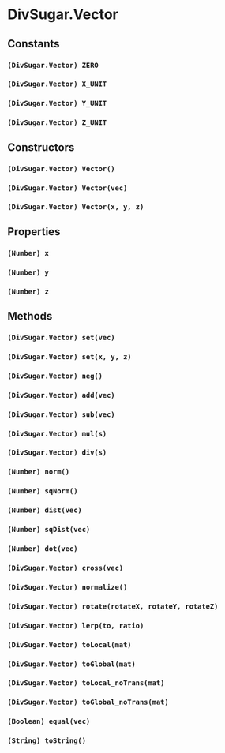 DivSugar.Vector
===============

Constants
---------

### `(DivSugar.Vector) ZERO`

### `(DivSugar.Vector) X_UNIT`

### `(DivSugar.Vector) Y_UNIT`

### `(DivSugar.Vector) Z_UNIT`

Constructors
------------

### `(DivSugar.Vector) Vector()`

### `(DivSugar.Vector) Vector(vec)`

### `(DivSugar.Vector) Vector(x, y, z)`

Properties
----------

### `(Number) x`

### `(Number) y`

### `(Number) z`

Methods
-------

### `(DivSugar.Vector) set(vec)`

### `(DivSugar.Vector) set(x, y, z)`

### `(DivSugar.Vector) neg()`

### `(DivSugar.Vector) add(vec)`

### `(DivSugar.Vector) sub(vec)`

### `(DivSugar.Vector) mul(s)`

### `(DivSugar.Vector) div(s)`

### `(Number) norm()`

### `(Number) sqNorm()`

### `(Number) dist(vec)`

### `(Number) sqDist(vec)`

### `(Number) dot(vec)`

### `(DivSugar.Vector) cross(vec)`

### `(DivSugar.Vector) normalize()`

### `(DivSugar.Vector) rotate(rotateX, rotateY, rotateZ)`

### `(DivSugar.Vector) lerp(to, ratio)`

### `(DivSugar.Vector) toLocal(mat)`

### `(DivSugar.Vector) toGlobal(mat)`

### `(DivSugar.Vector) toLocal_noTrans(mat)`

### `(DivSugar.Vector) toGlobal_noTrans(mat)`

### `(Boolean) equal(vec)`

### `(String) toString()`
